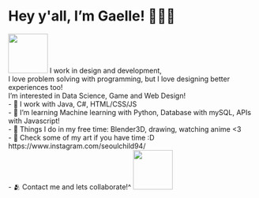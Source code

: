 <h1> Hey y'all, I’m Gaelle! 🧑🏾‍💻 </h1>
<img src="https://media.baamboozle.com/uploads/images/1006/1630619695_555518_gif-url.gif" width="80" height="80" />
I work in design and development, <br/>
I love problem solving with programming, but I love designing better experiences too! <br/>
I’m interested in Data Science, Game and Web Design! <br/>
- 🐇 I work with Java, C#, HTML/CSS/JS <br/>
- 🌱 I’m learning Machine learning with Python, Database with mySQL, APIs with Javascript! <br/>
- 💞️ Things I do in my free time: Blender3D, drawing, watching anime <3 <br/>
- 👀 Check some of my art if you have time :D https://www.instagram.com/seoulchild94/ <br/>
- 🫂 Contact me and lets collaborate!^
<img src="https://d14eu5yur8w3te.cloudfront.net/api/v1/media/baseclub-media-uploads-production/8bbddc9b-ca75-475a-99e5-4534d89bf6cb.gif"  width="80" height="80" />

<!---
GaelleChar/GaelleChar is a ✨ special ✨ repository because its `README.md` (this file) appears on your GitHub profile.
You can click the Preview link to take a look at your changes.
--->
